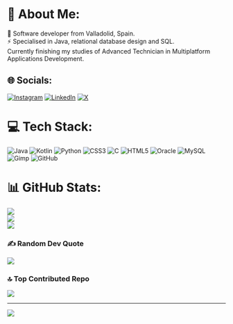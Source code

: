 # 💫 About Me:
🔭 Software developer from Valladolid, Spain.
<br>⚡ Specialised in Java, relational database design and SQL.
<br> Currently finishing my studies of Advanced Technician in Multiplatform Applications Development.
<br>


## 🌐 Socials:
[![Instagram](https://img.shields.io/badge/Instagram-%23E4405F.svg?logo=Instagram&logoColor=white)](https://instagram.com/dani_revel) [![LinkedIn](https://img.shields.io/badge/LinkedIn-%230077B5.svg?logo=linkedin&logoColor=white)](https://www.linkedin.com/in/daniel-redondo-velasco-145537315/) [![X](https://img.shields.io/badge/X-black.svg?logo=X&logoColor=white)](https://x.com/daniredvel) 

# 💻 Tech Stack:
![Java](https://img.shields.io/badge/java-%23ED8B00.svg?style=for-the-badge&logo=openjdk&logoColor=white) ![Kotlin](https://img.shields.io/badge/kotlin-%237F52FF.svg?style=for-the-badge&logo=kotlin&logoColor=white) ![Python](https://img.shields.io/badge/python-3670A0?style=for-the-badge&logo=python&logoColor=ffdd54) ![CSS3](https://img.shields.io/badge/css3-%231572B6.svg?style=for-the-badge&logo=css3&logoColor=white) ![C](https://img.shields.io/badge/c-%2300599C.svg?style=for-the-badge&logo=c&logoColor=white) ![HTML5](https://img.shields.io/badge/html5-%23E34F26.svg?style=for-the-badge&logo=html5&logoColor=white) ![Oracle](https://img.shields.io/badge/Oracle-F80000?style=for-the-badge&logo=oracle&logoColor=white) ![MySQL](https://img.shields.io/badge/mysql-4479A1.svg?style=for-the-badge&logo=mysql&logoColor=white) ![Gimp](https://img.shields.io/badge/Gimp-657D8B?style=for-the-badge&logo=gimp&logoColor=FFFFFF) ![GitHub](https://img.shields.io/badge/github-%23121011.svg?style=for-the-badge&logo=github&logoColor=white)
# 📊 GitHub Stats:
![](https://github-readme-stats.vercel.app/api?username=daniredvel&theme=dark&hide_border=false&include_all_commits=true&count_private=true)<br/>
![](https://github-readme-streak-stats.herokuapp.com/?user=daniredvel&theme=dark&hide_border=false)<br/>
![](https://github-readme-stats.vercel.app/api/top-langs/?username=daniredvel&theme=dark&hide_border=false&include_all_commits=true&count_private=true&layout=compact)

### ✍️ Random Dev Quote
![](https://quotes-github-readme.vercel.app/api?type=horizontal&theme=tokyonight)

### 🔝 Top Contributed Repo
![](https://github-contributor-stats.vercel.app/api?username=daniredvel&limit=5&theme=one_dark_pro&combine_all_yearly_contributions=true)

---
[![](https://visitcount.itsvg.in/api?id=daniredvel&icon=8&color=9)](https://visitcount.itsvg.in)

<!-- Proudly created with GPRM ( https://gprm.itsvg.in ) -->
